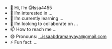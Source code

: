- 👋 Hi, I’m @Issa4455
- 👀 I’m interested in ...
- 🌱 I’m currently learning ...
- 💞️ I’m looking to collaborate on ...
- 📫 How to reach me ...
- 😄 Pronouns: ...issaabdramanyaya@gmail.com
- ⚡ Fun fact: ...

<!---
Issa4455/Issa4455 is a ✨ special ✨ repository because its `README.md` (this file) appears on your GitHub profile.
You can click the Preview link to take a look at your changes.
--->
